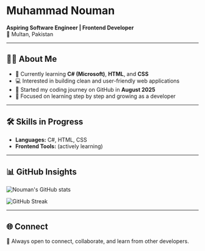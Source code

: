 # Muhammad Nouman

**Aspiring Software Engineer | Frontend Developer**  
📍 Multan, Pakistan  

---

## 👨‍💻 About Me
- 🌱 Currently learning **C# (Microsoft)**, **HTML**, and **CSS**  
- 💻 Interested in building clean and user-friendly web applications  
- 🚀 Started my coding journey on GitHub in **August 2025**  
- 🎯 Focused on learning step by step and growing as a developer  

---

## 🛠 Skills in Progress
- **Languages:** C#, HTML, CSS  
- **Frontend Tools:** (actively learning)  

---

## 📊 GitHub Insights
![Nouman's GitHub stats](https://github-readme-stats.vercel.app/api?username=muhammadnoumanalicoding&show_icons=true&theme=tokyonight)

![GitHub Streak](https://github-readme-streak-stats.herokuapp.com/?user=muhammadnoumanalicoding&theme=tokyonight)

---

## 🌐 Connect
💬 Always open to connect, collaborate, and learn from other developers.  
